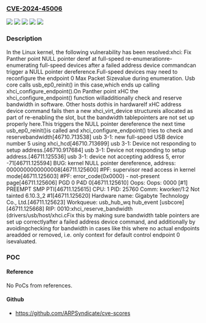 ### [CVE-2024-45006](https://cve.mitre.org/cgi-bin/cvename.cgi?name=CVE-2024-45006)
![](https://img.shields.io/static/v1?label=Product&message=Linux&color=blue)
![](https://img.shields.io/static/v1?label=Version&message=&color=brightgreen)
![](https://img.shields.io/static/v1?label=Version&message=4.15%20&color=brightgreen)
![](https://img.shields.io/static/v1?label=Version&message=651aaf36a7d7b36a58980e70133f9437d4f6d312%20&color=brightgreen)
![](https://img.shields.io/static/v1?label=Vulnerability&message=n%2Fa&color=blue)

### Description

In the Linux kernel, the following vulnerability has been resolved:xhci: Fix Panther point NULL pointer deref at full-speed re-enumerationre-enumerating full-speed devices after a failed address device commandcan trigger a NULL pointer dereference.Full-speed devices may need to reconfigure the endpoint 0 Max Packet Sizevalue during enumeration. Usb core calls usb_ep0_reinit() in this case,which ends up calling xhci_configure_endpoint().On Panther point xHC the xhci_configure_endpoint() function willadditionally check and reserve bandwidth in software. Other hosts dothis in hardwareIf xHC address device command fails then a new xhci_virt_device structureis allocated as part of re-enabling the slot, but the bandwidth tablepointers are not set up properly here.This triggers the NULL pointer dereference the next time usb_ep0_reinit()is called and xhci_configure_endpoint() tries to check and reservebandwidth[46710.713538] usb 3-1: new full-speed USB device number 5 using xhci_hcd[46710.713699] usb 3-1: Device not responding to setup address.[46710.917684] usb 3-1: Device not responding to setup address.[46711.125536] usb 3-1: device not accepting address 5, error -71[46711.125594] BUG: kernel NULL pointer dereference, address: 0000000000000008[46711.125600] #PF: supervisor read access in kernel mode[46711.125603] #PF: error_code(0x0000) - not-present page[46711.125606] PGD 0 P4D 0[46711.125610] Oops: Oops: 0000 [#1] PREEMPT SMP PTI[46711.125615] CPU: 1 PID: 25760 Comm: kworker/1:2 Not tainted 6.10.3_2 #1[46711.125620] Hardware name: Gigabyte Technology Co., Ltd.[46711.125623] Workqueue: usb_hub_wq hub_event [usbcore][46711.125668] RIP: 0010:xhci_reserve_bandwidth (drivers/usb/host/xhci.cFix this by making sure bandwidth table pointers are set up correctlyafter a failed address device command, and additionally by avoidingchecking for bandwidth in cases like this where no actual endpoints areadded or removed, i.e. only context for default control endpoint 0 isevaluated.

### POC

#### Reference
No PoCs from references.

#### Github
- https://github.com/ARPSyndicate/cve-scores

